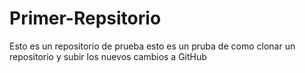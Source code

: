 # Primer-Repsitorio
Esto es un repositorio de prueba 
esto es un pruba de como clonar un repositorio y subir los nuevos cambios a GitHub 